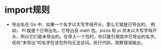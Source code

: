 # import规则
* 导出名在 Go 中，如果一个名字以大写字母开头，那么它就是已导出的。 例如， Pi 就是个已导出名，它导出自 math 包。pizza 和 pi 并未以大写字母开头，所以它们是未导出的。在导入一个包时，你只能引用其中已导出的名字。任何“未导出”的名字在该包外均无法访问。执行代码，观察错误输出。
